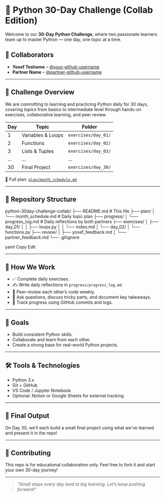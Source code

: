 # 🐍 Python 30-Day Challenge (Collab Edition)

Welcome to our **30-Day Python Challenge**, where two passionate learners team up to master Python — one day, one topic at a time.

## 👥 Collaborators
- **Yosef Teshome** – [@your-github-username](https://github.com/your-github-username)
- **Partner Name** – [@partner-github-username](https://github.com/partner-github-username)

---

## 📅 Challenge Overview

We are committing to learning and practicing Python daily for 30 days, covering topics from basics to intermediate level through hands-on exercises, collaborative learning, and peer review.

| Day | Topic                | Folder                  |
|-----|----------------------|-------------------------|
| 1   | Variables & Loops    | `exercises/day_01/`     |
| 2   | Functions            | `exercises/day_02/`     |
| 3   | Lists & Tuples       | `exercises/day_03/`     |
| ... | ...                  | ...                     |
| 30  | Final Project        | `exercises/day_30/`     |

📄 Full plan: [`plan/month_schedule.md`](./plan/month_schedule.md)

---

## 📁 Repository Structure

python-30day-challenge-collab/
├── README.md # This file
├── plan/
│ └── month_schedule.md # Daily topic plan
├── progress/
│ └── progress_log.md # Daily reflections by both partners
├── exercises/
│ ├── day_01/
│ │ ├── loops.py
│ │ └── notes.md
│ └── day_02/
│ └── functions.py
├── review/
│ ├── yosef_feedback.md
│ └── partner_feedback.md
└── .gitignore

yaml
Copy
Edit

---

## 🧠 How We Work

- ✅ Complete daily exercises.
- ✍️ Write daily reflections in `progress/progress_log.md`.
- 🔁 Peer-review each other’s code weekly.
- 💬 Ask questions, discuss tricky parts, and document key takeaways.
- 📌 Track progress using GitHub commits and logs.

---

## 🚀 Goals

- Build consistent Python skills.
- Collaborate and learn from each other.
- Create a strong base for real-world Python projects.

---

## 🛠️ Tools & Technologies

- Python 3.x
- Git + GitHub
- VS Code / Jupyter Notebook
- Optional: Notion or Google Sheets for external tracking

---

## 🌟 Final Output

On Day 30, we’ll each build a small final project using what we've learned and present it in the repo!

---

## 🤝 Contributing

This repo is for educational collaboration only. Feel free to fork it and start your own 30-day journey!

---

> _"Small steps every day lead to big learning. Let’s keep pushing forward!"_